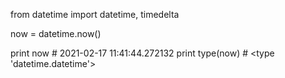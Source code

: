 from datetime import datetime, timedelta

now = datetime.now()

print now  # 2021-02-17 11:41:44.272132
print type(now)  # <type 'datetime.datetime'>
